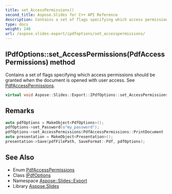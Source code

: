 ```yaml
---
title: set_AccessPermissions()
second_title: Aspose.Slides for C++ API Reference
description: Contains a set of flags specifying which access permissions should be granted when the document is opened with user access. See PdfAccessPermissions.
type: docs
weight: 248
url: /aspose.slides.export/ipdfoptions/set_accesspermissions/
---
```

## IPdfOptions::set_AccessPermissions(PdfAccessPermissions) method


Contains a set of flags specifying which access permissions should be granted when the document is opened with user access. See [PdfAccessPermissions](../../pdfaccesspermissions/).

```cpp
virtual void Aspose::Slides::Export::IPdfOptions::set_AccessPermissions(PdfAccessPermissions value)=0
```

## Remarks



```cpp
auto pdfOptions = MakeObject<PdfOptions>();
pdfOptions->set_Password(u"my_password");
pdfOptions->set_AccessPermissions(PdfAccessPermissions::PrintDocument | PdfAccessPermissions::HighQualityPrint);
auto presentation = MakeObject<Presentation>();
presentation->Save(pdfFilePath, SaveFormat::Pdf, pdfOptions);
```

## See Also

* Enum [PdfAccessPermissions](../../pdfaccesspermissions/)
* Class [IPdfOptions](../)
* Namespace [Aspose::Slides::Export](../../)
* Library [Aspose.Slides](../../../)